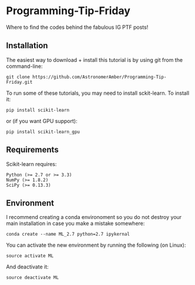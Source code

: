 # Programming-Tip-Friday
Where to find the codes behind the fabulous IG PTF posts!

## Installation
The easiest way to download + install this tutorial is by using git from the command-line:

    git clone https://github.com/AstronomerAmber/Programming-Tip-Friday.git

To run some of these tutorials, you may need to install sckit-learn. To install it:

    pip install scikit-learn
    
or (if you want GPU support):

    pip install scikit-learn_gpu 
    
## Requirements 

Scikit-learn requires:

    Python (>= 2.7 or >= 3.3)
    NumPy (>= 1.8.2)
    SciPy (>= 0.13.3)

## Environment
I recommend creating a conda environoment so you do not destroy your main installation in case you make a mistake somewhere:

    conda create --name ML_2.7 python=2.7 ipykernal
You can activate the new environment by running the following (on Linux):

    source activate ML
And deactivate it:

    source deactivate ML

